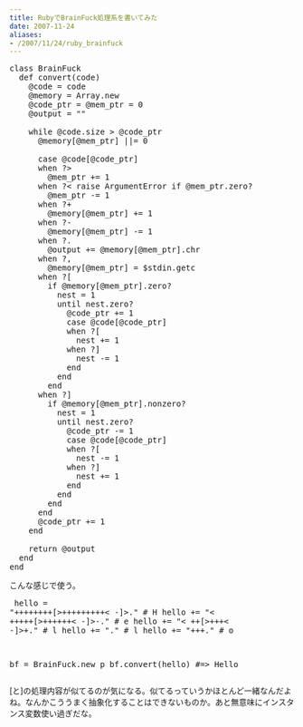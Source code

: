```yaml
---
title: RubyでBrainFuck処理系を書いてみた
date: 2007-11-24
aliases:
- /2007/11/24/ruby_brainfuck
---
```

<pre lang="ruby">
class BrainFuck
  def convert(code)
    @code = code
    @memory = Array.new
    @code_ptr = @mem_ptr = 0
    @output = ""

    while @code.size > @code_ptr
      @memory[@mem_ptr] ||= 0

      case @code[@code_ptr]
      when ?>
        @mem_ptr += 1
      when ?< raise ArgumentError if @mem_ptr.zero?
        @mem_ptr -= 1
      when ?+
        @memory[@mem_ptr] += 1
      when ?-
        @memory[@mem_ptr] -= 1
      when ?.
        @output += @memory[@mem_ptr].chr
      when ?,
        @memory[@mem_ptr] = $stdin.getc
      when ?[
        if @memory[@mem_ptr].zero?
          nest = 1
          until nest.zero?
            @code_ptr += 1
            case @code[@code_ptr]
            when ?[
              nest += 1
            when ?]
              nest -= 1
            end
          end
        end
      when ?]
        if @memory[@mem_ptr].nonzero?
          nest = 1
          until nest.zero?
            @code_ptr -= 1
            case @code[@code_ptr]
            when ?[
              nest -= 1
            when ?]
              nest += 1
            end
          end
        end
      end
      @code_ptr += 1
    end

    return @output
  end
end
</pre>
こんな感じで使う。
</pre><pre lang="ruby">
hello = "++++++++[>+++++++++< -]>." # H
hello += "< +++++[>++++++< -]>-."         # e
hello += "< ++[>+++< -]>+."                      # l
hello += "."                                                 # l
hello += "+++."                                          # o

bf = BrainFuck.new
p bf.convert(hello) #=> Hello
</pre>

[と]の処理内容が似てるのが気になる。似てるっていうかほとんど一緒なんだよね。なんかこううまく抽象化することはできないものか。あと無意味にインスタンス変数使い過ぎだな。